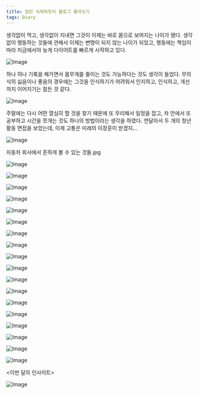```yaml
---
title: 밀린 숙제하듯이 블로그 몰아쓰기
tags: Diary
---
```


생각없이 먹고, 생각없이 지내면 그것이 이제는 바로 몸으로 보여지는 나이가 됐다. 생각없이 행동하는 것들에 관해서 이제는 변명이 되지 않는 나이가 되었고, 행동에는 책임이 따라 지금에서야 늦게 다이어트를 빠르게 시작하고 있다. 

![Image](https://github.com/user-attachments/assets/90aeb152-4559-448b-aab0-02149a36580e)


하나 하나 기록을 해가면서 몸무게를 줄이는 것도 가능하다는 것도 생각이 들었다. 무의식의 싫음이나 좋음의 경우에는 그것을 인식하기가 어려워서 인지하고, 인식하고, 개선까지 이어지기는 힘든 것 같다.

![Image](https://github.com/user-attachments/assets/df155c86-552d-4d31-95ff-5d109a508113)

주말에는 다시 어떤 열심히 할 것을 찾기 때문에 또 무리해서 일정을 잡고, 차 안에서 또 공부하고 시간을 쪼개는 것도 하나의 방법이라는 생각을 하였다. 연달아서 두 개의 청년 활동 면접을 보았는데, 이제 고통은 미래의 이장훈이 받겠지...

![Image](https://github.com/user-attachments/assets/e4beebbf-ef6a-495d-9189-8b3fe69dcd75)

자동차 회사에서 흔하게 볼 수 있는 것들.jpg

![Image](https://github.com/user-attachments/assets/fbfd24cd-20fe-4aff-8a41-60b717a31a2f)

![Image](https://github.com/user-attachments/assets/67644cb8-0030-4d54-8a78-6160179b09b3)

![Image](https://github.com/user-attachments/assets/2b4467c0-3904-431f-82ae-78b239843a4a)

![Image](https://github.com/user-attachments/assets/7de7f792-5812-4525-a759-a4264d263667)

![Image](https://github.com/user-attachments/assets/08b6b730-f83e-451f-8df2-ae5fd3a1fb92)

![Image](https://github.com/user-attachments/assets/ffd8237a-c0f8-4f29-b9e5-d349a7dd8e20)

![Image](https://github.com/user-attachments/assets/80febfff-0239-43a4-bcf0-196bc5721c86)

![Image](https://github.com/user-attachments/assets/999673cd-5fca-4840-b282-8f2086b6f465)

![Image](https://github.com/user-attachments/assets/835c35c3-73c1-464c-81a9-f4915066f5a2)

![Image](https://github.com/user-attachments/assets/408a6a6e-7e13-4eec-919a-9ea43a67448b)

![Image](https://github.com/user-attachments/assets/da082013-a80e-4a75-a3f4-595fcbb2b7fb)

![Image](https://github.com/user-attachments/assets/9e01a80b-58a8-4982-bb12-353d12e32b37)

![Image](https://github.com/user-attachments/assets/ffac25f7-3b02-4b38-8b26-278eabd1a6ee)

![Image](https://github.com/user-attachments/assets/917bd6c6-010e-4104-9e62-221c219c258f)

![Image](https://github.com/user-attachments/assets/d2fb8253-d8c8-4f76-8c1e-3bd589ecddfc)

![Image](https://github.com/user-attachments/assets/3bdb0333-9d0d-4457-aae6-93093468f5d7)

![Image](https://github.com/user-attachments/assets/9cb0b7f0-8d6e-4406-b3c0-33b4ba8cb1d2)

![Image](https://github.com/user-attachments/assets/7638a0cb-2435-44c6-b62c-7a3c3733dadb)

<이번 달의 인사이트>

![Image](https://github.com/user-attachments/assets/2eba74a0-48c4-4f55-a127-ebd8aed10cfe)



